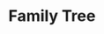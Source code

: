 ---
pid: CH835
title: Family Tree
location_transcription: City Hall
zipcode: NJ08902
outside_phl: North Brunswick NJ
neighborhood: 
age: '32'
age_range: 30-39
instagram: 
image_file_name: CH_835.jpg
proposal_transcription: A tree with leaves representing all different countries of
  this world.
topic: Culture,Unity
topic_summary: 0, 0
type: Sculpture Statue
keywords_other: 
credit: 
image_labels: 
twitter: 
facebook: 
permalink: "/monuments/ch835/"
layout: item-page
---